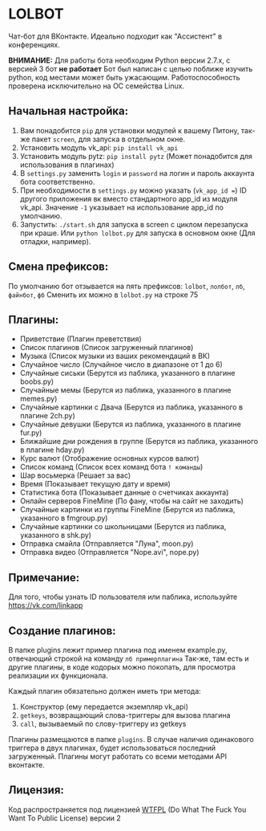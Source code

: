 LOLBOT
========

Чат-бот для ВКонтакте.
Идеально подходит как "Ассистент" в конференциях.

**ВНИМАНИЕ:**
Для работы бота необходим Python версии 2.7.x, с версией 3 бот **не работает**
Бот был написан с целью поближе изучить python, код местами может быть ужасающим.
Работоспособность проверена исключительно на ОС семейства Linux.

## Начальная настройка:
1. Вам понадобится `pip` для установки модулей к вашему Питону, так-же пакет `screen`, для запуска в отдельном окне.
2. Установить модуль vk_api: `pip install vk_api`
3. Установить модуль pytz: `pip install pytz` (Может понадобится для использования в плагинах)
4. В `settings.py` заменить `login` и `password` на логин и пароль аккаунта бота соответственно. 
5. При необходимости в `settings.py` можно указать (`vk_app_id =`) ID другого приложения вк вместо стандартного app_id из модуля vk_api. 
Значение `-1` указывает на использование app_id по умолчанию.
6. Запустить: `./start.sh` для запуска в screen с циклом перезапуска при краше. 
   Или `python lolbot.py` для запуска в основном окне (Для отладки, например).

## Смена префиксов:
По умолчанию бот отзывается на пять префиксов: `lolbot`, `лолбот`, `лб`, `файнбот`, `фб`
Сменить их можно в `lolbot.py` на строке 75

## Плагины:
* Приветствие (Плагин преветствия)
* Список плагинов (Список загруженный плагинов)
* Музыка (Список музыки из ваших рекомендаций в ВК)
* Случайное число (Случайное число в диапазоне от 1 до 6)
* Случайные сиськи (Берутся из паблика, указанного в плагине boobs.py)
* Случайные мемы (Берутся из паблика, указанного в плагине memes.py)
* Случайные картинки с Двача (Берутся из паблика, указанного в плагине 2ch.py)
* Случайные девушки (Берутся из паблика, указанного в плагине fur.py)
* Ближайшие дни рождения в группе (Берутся из паблика, указанного в плагине hday.py)
* Курс валют (Отображение основных курсов валют)
* Список команд (Список всех команд бота `! команды`)
* Шар восьмерка (Решает за вас)
* Время (Показывает текущую дату и время)
* Статистика бота (Показывает данные о счетчиках аккаунта)
* Онлайн серверов FineMine (По фану, чтобы на сайт не заходить)
* Случайные картинки из группы FineMine (Берутся из паблика, указанного в fmgroup.py)
* Случайные картинки со школьницами (Берутся из паблика, указанного в shk.py)
* Отправка смайла (Отправляется "Луна", moon.py)
* Отправка видео (Отправляется "Nope.avi", nope.py)

## Примечание:
Для того, чтобы узнать ID пользователя или паблика, используйте https://vk.com/linkapp

## Создание плагинов:
В папке plugins лежит пример плагина под именем example.py, отвечающий строкой на команду `лб примерплагина`
Так-же, там есть и другие плагины, в коде кодорых можно покопать, для просмотра реализации их функционала.

Каждый плагин обязательно должен иметь три метода:
1. Конструктор (ему передается экземпляр vk_api)
2. `getkeys`, возвращающий слова-триггеры для вызова плагина
3. `call`, вызываемый по слову-триггеру из getkeys

Плагины размещаются в папке `plugins`. В случае наличия одинакового триггера в двух плагинах, будет использоваться последний загруженный.
Плагины могут работать со всеми методами API вконтакте.

## Лицензия:
Код распространяется под лицензией [WTFPL](https://ru.wikipedia.org/wiki/WTFPL) (Do What The Fuck You Want To Public License) версии 2

